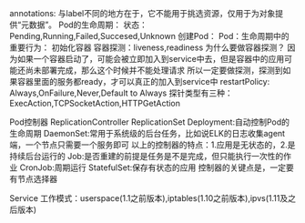 annotations:
    与label不同的地方在于，它不能用于挑选资源，仅用于为对象提供“元数据”。
Pod的生命周期：
    状态：
        Pending,Running,Failed,Succesed,Unknown
    创建Pod：
        Pod：生命周期中的重要行为： 
            初始化容器
            容器探测：liveness,readiness
            为什么要做容器探测？
                因为如果一个容器启动了，可能会被立即加入到service中去，但是容器中的应用可能还尚未部署完成，那么这个时候并不能处理请求
                所以一定要做探测，探测到如果容器里面的服务都ready，才可以真正的加入到service中
restartPolicy:
    Always,OnFailure,Never,Default to Always
探针类型有三种：
    ExecAction,TCPSocketAction,HTTPGetAction
    
Pod控制器
    ReplicationController
    ReplicationSet
    Deployment:自动控制Pod的生命周期
    DaemonSet:常用于系统级的后台任务，比如说ELK的日志收集agent端，一个节点只需要一个服务即可
    以上的控制器的特点：1.应用是无状态的，2.是持续后台运行的
    Job:是否重建的前提是任务是不是完成，但只能执行一次性的作业
    CronJob:周期运行
    StatefulSet:保存有状态的应用
控制器的关键点是，一定要有节点选择器


Service
    工作模式：userspace(1.1之前版本),iptables(1.10之前版本),ipvs(1.11及之后版本)